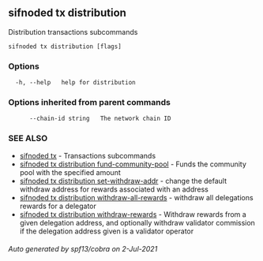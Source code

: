 ## sifnoded tx distribution

Distribution transactions subcommands

```
sifnoded tx distribution [flags]
```

### Options

```
  -h, --help   help for distribution
```

### Options inherited from parent commands

```
      --chain-id string   The network chain ID
```

### SEE ALSO

* [sifnoded tx](sifnoded_tx.md)	 - Transactions subcommands
* [sifnoded tx distribution fund-community-pool](sifnoded_tx_distribution_fund-community-pool.md)	 - Funds the community pool with the specified amount
* [sifnoded tx distribution set-withdraw-addr](sifnoded_tx_distribution_set-withdraw-addr.md)	 - change the default withdraw address for rewards associated with an address
* [sifnoded tx distribution withdraw-all-rewards](sifnoded_tx_distribution_withdraw-all-rewards.md)	 - withdraw all delegations rewards for a delegator
* [sifnoded tx distribution withdraw-rewards](sifnoded_tx_distribution_withdraw-rewards.md)	 - Withdraw rewards from a given delegation address, and optionally withdraw validator commission if the delegation address given is a validator operator

###### Auto generated by spf13/cobra on 2-Jul-2021
